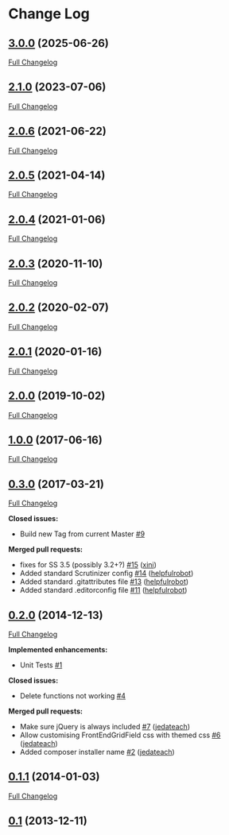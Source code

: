 # Change Log

## [3.0.0](https://github.com/webbuilders-group/silverstripe-frontendgridfield/tree/3.0.0) (2025-06-26)
[Full Changelog](https://github.com/webbuilders-group/silverstripe-frontendgridfield/compare/2.1.0...3.0.0)

## [2.1.0](https://github.com/webbuilders-group/silverstripe-frontendgridfield/tree/2.1.0) (2023-07-06)
[Full Changelog](https://github.com/webbuilders-group/silverstripe-frontendgridfield/compare/2.0.6...2.1.0)

## [2.0.6](https://github.com/webbuilders-group/silverstripe-frontendgridfield/tree/2.0.6) (2021-06-22)
[Full Changelog](https://github.com/webbuilders-group/silverstripe-frontendgridfield/compare/2.0.5...2.0.6)

## [2.0.5](https://github.com/webbuilders-group/silverstripe-frontendgridfield/tree/2.0.5) (2021-04-14)
[Full Changelog](https://github.com/webbuilders-group/silverstripe-frontendgridfield/compare/2.0.4...2.0.5)

## [2.0.4](https://github.com/webbuilders-group/silverstripe-frontendgridfield/tree/2.0.4) (2021-01-06)
[Full Changelog](https://github.com/webbuilders-group/silverstripe-frontendgridfield/compare/2.0.3...2.0.4)

## [2.0.3](https://github.com/webbuilders-group/silverstripe-frontendgridfield/tree/2.0.3) (2020-11-10)
[Full Changelog](https://github.com/webbuilders-group/silverstripe-frontendgridfield/compare/2.0.2...2.0.3)

## [2.0.2](https://github.com/webbuilders-group/silverstripe-frontendgridfield/tree/2.0.2) (2020-02-07)
[Full Changelog](https://github.com/webbuilders-group/silverstripe-frontendgridfield/compare/2.0.1...2.0.2)

## [2.0.1](https://github.com/webbuilders-group/silverstripe-frontendgridfield/tree/2.0.1) (2020-01-16)
[Full Changelog](https://github.com/webbuilders-group/silverstripe-frontendgridfield/compare/2.0.0...2.0.1)

## [2.0.0](https://github.com/webbuilders-group/silverstripe-frontendgridfield/tree/2.0.0) (2019-10-02)
[Full Changelog](https://github.com/webbuilders-group/silverstripe-frontendgridfield/compare/1.0.0...2.0.0)

## [1.0.0](https://github.com/webbuilders-group/silverstripe-frontendgridfield/tree/1.0.0) (2017-06-16)
[Full Changelog](https://github.com/webbuilders-group/silverstripe-frontendgridfield/compare/0.3.0...1.0.0)

## [0.3.0](https://github.com/webbuilders-group/silverstripe-frontendgridfield/tree/0.3.0) (2017-03-21)
[Full Changelog](https://github.com/webbuilders-group/silverstripe-frontendgridfield/compare/0.2.0...0.3.0)

**Closed issues:**

- Build new Tag from current Master [\#9](https://github.com/webbuilders-group/silverstripe-frontendgridfield/issues/9)

**Merged pull requests:**

- fixes for SS 3.5 \(possibly 3.2+?\) [\#15](https://github.com/webbuilders-group/silverstripe-frontendgridfield/pull/15) ([xini](https://github.com/xini))
- Added standard Scrutinizer config [\#14](https://github.com/webbuilders-group/silverstripe-frontendgridfield/pull/14) ([helpfulrobot](https://github.com/helpfulrobot))
- Added standard .gitattributes file [\#13](https://github.com/webbuilders-group/silverstripe-frontendgridfield/pull/13) ([helpfulrobot](https://github.com/helpfulrobot))
- Added standard .editorconfig file [\#11](https://github.com/webbuilders-group/silverstripe-frontendgridfield/pull/11) ([helpfulrobot](https://github.com/helpfulrobot))

## [0.2.0](https://github.com/webbuilders-group/silverstripe-frontendgridfield/tree/0.2.0) (2014-12-13)
[Full Changelog](https://github.com/webbuilders-group/silverstripe-frontendgridfield/compare/0.1.1...0.2.0)

**Implemented enhancements:**

- Unit Tests [\#1](https://github.com/webbuilders-group/silverstripe-frontendgridfield/issues/1)

**Closed issues:**

- Delete functions not working [\#4](https://github.com/webbuilders-group/silverstripe-frontendgridfield/issues/4)

**Merged pull requests:**

- Make sure jQuery is always included [\#7](https://github.com/webbuilders-group/silverstripe-frontendgridfield/pull/7) ([jedateach](https://github.com/jedateach))
- Allow customising FrontEndGridField css with themed css [\#6](https://github.com/webbuilders-group/silverstripe-frontendgridfield/pull/6) ([jedateach](https://github.com/jedateach))
- Added composer installer name [\#2](https://github.com/webbuilders-group/silverstripe-frontendgridfield/pull/2) ([jedateach](https://github.com/jedateach))

## [0.1.1](https://github.com/webbuilders-group/silverstripe-frontendgridfield/tree/0.1.1) (2014-01-03)
[Full Changelog](https://github.com/webbuilders-group/silverstripe-frontendgridfield/compare/0.1...0.1.1)

## [0.1](https://github.com/webbuilders-group/silverstripe-frontendgridfield/tree/0.1) (2013-12-11)
